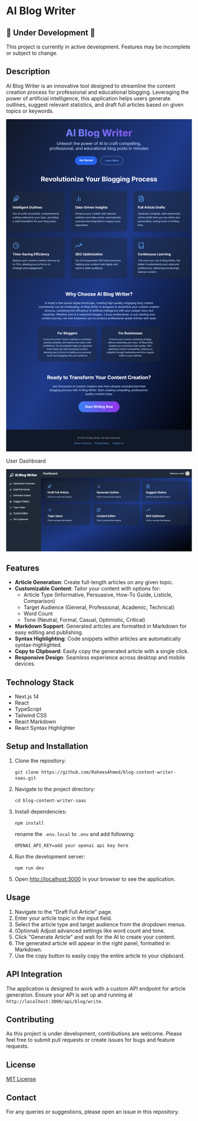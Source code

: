 # AI Blog Writer

## 🚧 Under Development 🚧

This project is currently in active development. Features may be incomplete or subject to change.

## Description

AI Blog Writer is an innovative tool designed to streamline the content creation process for professional and educational blogging. Leveraging the power of artificial intelligence, this application helps users generate outlines, suggest relevant statistics, and draft full articles based on given topics or keywords.

![AI Blog Writer](./public/screenshot.png)


User Dashboard

![AI Blog Writer](./public/dashboard.png)

## Features

- **Article Generation**: Create full-length articles on any given topic.
- **Customizable Content**: Tailor your content with options for:
  - Article Type (Informative, Persuasive, How-To Guide, Listicle, Comparison)
  - Target Audience (General, Professional, Academic, Technical)
  - Word Count
  - Tone (Neutral, Formal, Casual, Optimistic, Critical)
- **Markdown Support**: Generated articles are formatted in Markdown for easy editing and publishing.
- **Syntax Highlighting**: Code snippets within articles are automatically syntax-highlighted.
- **Copy to Clipboard**: Easily copy the generated article with a single click.
- **Responsive Design**: Seamless experience across desktop and mobile devices.

## Technology Stack

- Next.js 14
- React
- TypeScript
- Tailwind CSS
- React Markdown
- React Syntax Highlighter

## Setup and Installation

1. Clone the repository:
   ```
   git clone https://github.com/RaheesAhmed/blog-content-writer-saas.git
   ```

2. Navigate to the project directory:
   ```
   cd blog-content-writer-saas
   ```

3. Install dependencies:
   ```
   npm install
   ```

   rename the  `.env.local` to `.env`  and add following:

   ```
   OPENAI_API_KEY=add your openai api key here
   ```

4. Run the development server:
   ```
   npm run dev
   ```

5. Open [http://localhost:3000](http://localhost:3000) in your browser to see the application.

## Usage

1. Navigate to the "Draft Full Article" page.
2. Enter your article topic in the input field.
3. Select the article type and target audience from the dropdown menus.
4. (Optional) Adjust advanced settings like word count and tone.
5. Click "Generate Article" and wait for the AI to create your content.
6. The generated article will appear in the right panel, formatted in Markdown.
7. Use the copy button to easily copy the entire article to your clipboard.

## API Integration

The application is designed to work with a custom API endpoint for article generation. Ensure your API is set up and running at `http://localhost:3000/api/blog/write`.

## Contributing

As this project is under development, contributions are welcome. Please feel free to submit pull requests or create issues for bugs and feature requests.

## License

[MIT License](LICENSE)

## Contact

For any queries or suggestions, please open an issue in this repository.
